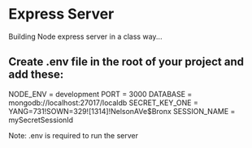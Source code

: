 # Express Server

Building Node express server in a class way...

## Create .env file in the root of your project and add these:
NODE_ENV = development
PORT = 3000
DATABASE = mongodb://localhost:27017/localdb
SECRET_KEY_ONE = YANG=731!SOWN=329![1314]!NelsonAVe$Bronx<NY></NY>
SESSION_NAME = mySecretSessionId

Note: .env is required to run the server